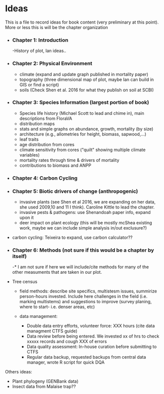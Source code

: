# Ideas

This is a file to record ideas for book content (very preliminary at this point). 
More or less this is will be the chapter organization

- ### Chapter 1: Introduction
  -History of plot, Ian ideas..
  
- ### Chapter 2: Physical Environment
  - climate (expand and update graph published in mortality paper)
  - topography (three dimensional map of plot, maybe Ian can build in GIS or find a script)
  - soils (Check Shen et al. 2016 for what they publish on soil at SCBI)
  
- ### Chapter 3: Species Information (largest portion of book)
  - Species life history (Michael Scott to lead and chime in), main descriptions from FloraVA
  - distribution maps
  - stats and simple graphs on abundance, growth, mortality (by size)
  - architecture (e.g., allometries for height, biomass, sapwood,...)
  - leaf traits
  - age distribution from cores
  - climate sensitivity from cores ("quilt" showing multiple climate variables)
  - mortality rates through time & drivers of mortality
  - contributions to biomass and ANPP
  
- ### Chapter 4: Carbon Cycling

- ### Chapter 5: Biotic drivers of change (anthropogenic)
  - invasive plants (see Shen et al 2016, we are expanding on her data, she used 2009,10 and 11 I think). Caroline Kittle to lead the chapter.
  - invasive pests & pathogens: use Shenandoah paper info, expand upon it
  - deer impact on plant ecology (this will be mostly mcShea existing work, maybe we can include simple analysis in/out exclusure?)
- carbon cycling: Teixeira to expand, use carbon calculator??

- ### Chapter 6: Methods (not sure if this would be a chapter by itself)
  -* I am not sure if here we will include/cite methods for many of the other measuments that are taken in our plot.
  
- Tree census
  - field methods: describe site specifics, multistesm issues, summirize person-hours invested. Include here challenges in the field (i.e. marking multistems) and suggestions to improve (survey planing, where to start- i.e. denser areas, etc)
  
  - data management:
      - Double data entry efforts, volunteer force: XXX hours (cite data managment CTFS guide)
      - Data review before being entered. We invested xx of hrs to check xxxxx records and cough XXX of errors
      - Data quality assessment: In-house curation before submitting to CTFS
      - Regular data backup, requested backups from central data manager, wrote R script for quick DQA 
 
Others ideas:
- Plant phylogeny (GENBank data)
- Insect data from Malaise trap??